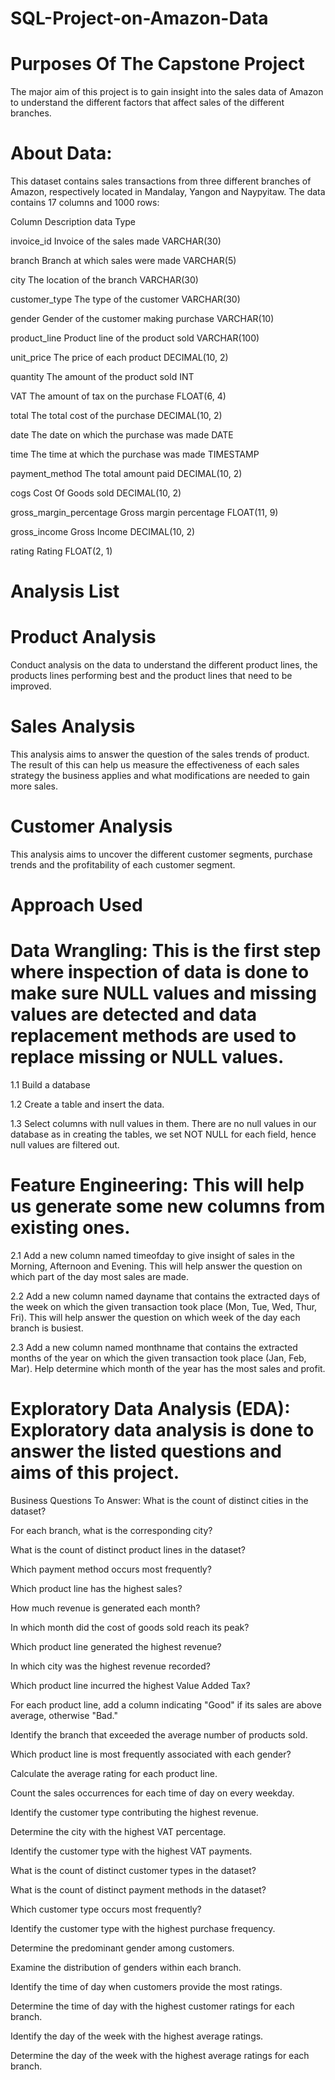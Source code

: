 # SQL-Project-on-Amazon-Data

# Purposes Of The Capstone Project
The major aim of this project is to gain insight into the sales data of Amazon to understand the different factors that affect sales of the different branches.

# About Data:

This dataset contains sales transactions from three different branches of Amazon, respectively located in Mandalay, Yangon and Naypyitaw. The data contains 17 columns and 1000 rows:

Column               Description                           data Type

invoice_id     Invoice of the sales made                   VARCHAR(30)

branch         Branch at which sales were made             VARCHAR(5)

city           The location of the branch                  VARCHAR(30)

customer_type  The type of the customer                    VARCHAR(30)

gender         Gender of the customer making purchase      VARCHAR(10)

product_line   Product line of the product sold            VARCHAR(100)

unit_price     The price of each product                   DECIMAL(10, 2)

quantity       The amount of the product sold              INT

VAT            The amount of tax on the purchase           FLOAT(6, 4)

total          The total cost of the purchase              DECIMAL(10, 2)

date           The date on which the purchase was made     DATE

time           The time at which the purchase was made     TIMESTAMP

payment_method The total amount paid                       DECIMAL(10, 2)

cogs           Cost Of Goods sold                          DECIMAL(10, 2)

gross_margin_percentage  Gross margin percentage           FLOAT(11, 9)

gross_income  Gross Income                                 DECIMAL(10, 2)

rating        Rating                                       FLOAT(2, 1)


# Analysis List
# Product Analysis

Conduct analysis on the data to understand the different product lines, the products lines performing best and the product lines that need to be improved.

# Sales Analysis

This analysis aims to answer the question of the sales trends of product. The result of this can help us measure the effectiveness of each sales strategy the business applies and what modifications are needed to gain more sales.

# Customer Analysis

This analysis aims to uncover the different customer segments, purchase trends and the profitability of each customer segment.


# Approach Used

# Data Wrangling: This is the first step where inspection of data is done to make sure NULL values and missing values are detected and data replacement methods are used to replace missing or NULL values.


1.1          Build a database

1.2          Create a table and insert the data.

1.3          Select columns with null values in them. There are no null values in our database as in creating the tables, we set NOT  NULL for each field, hence null values are filtered out.


# Feature Engineering: This will help us generate some new columns from existing ones.


2.1           Add a new column named timeofday to give insight of sales in the Morning, Afternoon and Evening. This will help answer the question on which part of the day most sales are made.

2.2          Add a new column named dayname that contains the extracted days of the week on which the given transaction took place (Mon, Tue, Wed, Thur, Fri). This will help answer the question on which week of the day each branch is busiest.

2.3        Add a new column named monthname that contains the extracted months of the year on which the given transaction took place (Jan, Feb, Mar). Help determine which month of the year has the most sales and profit.

 # Exploratory Data Analysis (EDA): Exploratory data analysis is done to answer the listed questions and aims of this project.

Business Questions To Answer:
What is the count of distinct cities in the dataset?

For each branch, what is the corresponding city?

What is the count of distinct product lines in the dataset?

Which payment method occurs most frequently?

Which product line has the highest sales?

How much revenue is generated each month?

In which month did the cost of goods sold reach its peak?

Which product line generated the highest revenue?

In which city was the highest revenue recorded?

Which product line incurred the highest Value Added Tax?

For each product line, add a column indicating "Good" if its sales are above average, otherwise "Bad."

Identify the branch that exceeded the average number of products sold.

Which product line is most frequently associated with each gender?

Calculate the average rating for each product line.

Count the sales occurrences for each time of day on every weekday.

Identify the customer type contributing the highest revenue.

Determine the city with the highest VAT percentage.

Identify the customer type with the highest VAT payments.

What is the count of distinct customer types in the dataset?

What is the count of distinct payment methods in the dataset?

Which customer type occurs most frequently?

Identify the customer type with the highest purchase frequency.

Determine the predominant gender among customers.

Examine the distribution of genders within each branch.

Identify the time of day when customers provide the most ratings.

Determine the time of day with the highest customer ratings for each branch.

Identify the day of the week with the highest average ratings.

Determine the day of the week with the highest average ratings for each branch.

